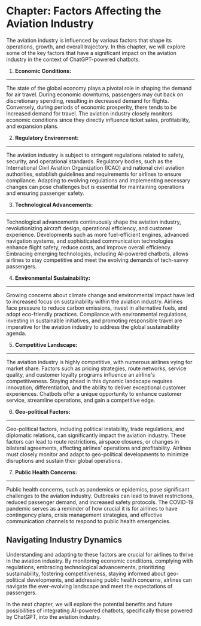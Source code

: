 Chapter: Factors Affecting the Aviation Industry
================================================

The aviation industry is influenced by various factors that shape its operations, growth, and overall trajectory. In this chapter, we will explore some of the key factors that have a significant impact on the aviation industry in the context of ChatGPT-powered chatbots.

1. **Economic Conditions:**
---------------------------

The state of the global economy plays a pivotal role in shaping the demand for air travel. During economic downturns, passengers may cut back on discretionary spending, resulting in decreased demand for flights. Conversely, during periods of economic prosperity, there tends to be increased demand for travel. The aviation industry closely monitors economic conditions since they directly influence ticket sales, profitability, and expansion plans.

2. **Regulatory Environment:**
------------------------------

The aviation industry is subject to stringent regulations related to safety, security, and operational standards. Regulatory bodies, such as the International Civil Aviation Organization (ICAO) and national civil aviation authorities, establish guidelines and requirements for airlines to ensure compliance. Adapting to evolving regulations and implementing necessary changes can pose challenges but is essential for maintaining operations and ensuring passenger safety.

3. **Technological Advancements:**
----------------------------------

Technological advancements continuously shape the aviation industry, revolutionizing aircraft design, operational efficiency, and customer experience. Developments such as more fuel-efficient engines, advanced navigation systems, and sophisticated communication technologies enhance flight safety, reduce costs, and improve overall efficiency. Embracing emerging technologies, including AI-powered chatbots, allows airlines to stay competitive and meet the evolving demands of tech-savvy passengers.

4. **Environmental Sustainability:**
------------------------------------

Growing concerns about climate change and environmental impact have led to increased focus on sustainability within the aviation industry. Airlines face pressure to reduce carbon emissions, invest in alternative fuels, and adopt eco-friendly practices. Compliance with environmental regulations, investing in sustainable initiatives, and promoting responsible travel are imperative for the aviation industry to address the global sustainability agenda.

5. **Competitive Landscape:**
-----------------------------

The aviation industry is highly competitive, with numerous airlines vying for market share. Factors such as pricing strategies, route networks, service quality, and customer loyalty programs influence an airline's competitiveness. Staying ahead in this dynamic landscape requires innovation, differentiation, and the ability to deliver exceptional customer experiences. Chatbots offer a unique opportunity to enhance customer service, streamline operations, and gain a competitive edge.

6. **Geo-political Factors:**
-----------------------------

Geo-political factors, including political instability, trade regulations, and diplomatic relations, can significantly impact the aviation industry. These factors can lead to route restrictions, airspace closures, or changes in bilateral agreements, affecting airlines' operations and profitability. Airlines must closely monitor and adapt to geo-political developments to minimize disruptions and sustain their global operations.

7. **Public Health Concerns:**
------------------------------

Public health concerns, such as pandemics or epidemics, pose significant challenges to the aviation industry. Outbreaks can lead to travel restrictions, reduced passenger demand, and increased safety protocols. The COVID-19 pandemic serves as a reminder of how crucial it is for airlines to have contingency plans, crisis management strategies, and effective communication channels to respond to public health emergencies.

Navigating Industry Dynamics
----------------------------

Understanding and adapting to these factors are crucial for airlines to thrive in the aviation industry. By monitoring economic conditions, complying with regulations, embracing technological advancements, prioritizing sustainability, fostering competitiveness, staying informed about geo-political developments, and addressing public health concerns, airlines can navigate the ever-evolving landscape and meet the expectations of passengers.

In the next chapter, we will explore the potential benefits and future possibilities of integrating AI-powered chatbots, specifically those powered by ChatGPT, into the aviation industry.
